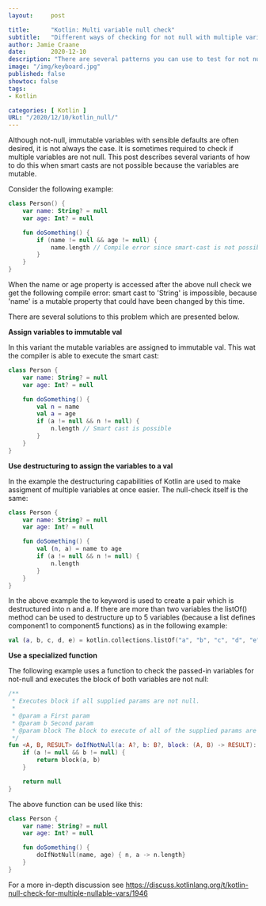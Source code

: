 ```yaml
---
layout:     post

title:      "Kotlin: Multi variable null check"
subtitle:   "Different ways of checking for not null with multiple variables"
author: Jamie Craane
date:       2020-12-10
description: "There are several patterns you can use to test for not null on multiple variables. This post describes different methods of null checking multiple variables in Kotlin."
image: "/img/keyboard.jpg"
published: false
showtoc: false
tags:
- Kotlin

categories: [ Kotlin ]
URL: "/2020/12/10/kotlin_null/"
---
```

Although not-null, immutable variables with sensible defaults are often desired, it is not always the case. It is sometimes required to check if multiple variables are not null. This post describes several variants of how to do this when smart casts are not possible because the variables are mutable.

Consider the following example:
```kotlin
class Person() {
    var name: String? = null
    var age: Int? = null

    fun doSomething() {
        if (name != null && age != null) {
            name.length // Compile error since smart-cast is not possible
        }
    }
}
```
When the name or age property is accessed after the above null check we get the following compile error: smart cast to 'String' is impossible, because 'name' is a mutable property that could have been changed by this time.

There are several solutions to this problem which are presented below.

**Assign variables to immutable val**

In this variant the mutable variables are assigned to immutable val. This wat the compiler is able to execute the smart cast:
```kotlin
class Person {
    var name: String? = null
    var age: Int? = null

    fun doSomething() {
        val n = name
        val a = age
        if (a != null && n != null) {
            n.length // Smart cast is possible
        }
    }
}
```
**Use destructuring to assign the variables to a val**

In the example the destructuring capabilities of Kotlin are used to make assigment of multiple variables at once easier. The null-check itself is the same:
```kotlin
class Person {
    var name: String? = null
    var age: Int? = null

    fun doSomething() {
        val (n, a) = name to age
        if (a != null && n != null) {
            n.length
        }
    }
}
```
In the above example the to keyword is used to create a pair which is destructured into n and a. If there are more than two variables the listOf() method can be used to destructure up to 5 variables (because a list defines component1 to component5 functions) as in the following example:
```kotlin
val (a, b, c, d, e) = kotlin.collections.listOf("a", "b", "c", "d", "e")
```
**Use a specialized function**

The following example uses a function to check the passed-in variables for not-null and executes the block of both variables are not null:
```kotlin
/**
 * Executes block if all supplied params are not null.
 *
 * @param a First param
 * @param b Second param
 * @param block The block to execute of all of the supplied params are not null.
 */
fun <A, B, RESULT> doIfNotNull(a: A?, b: B?, block: (A, B) -> RESULT): RESULT? {
    if (a != null && b != null) {
        return block(a, b)
    }

    return null
}
```
The above function can be used like this:
```kotlin
class Person {
    var name: String? = null
    var age: Int? = null

    fun doSomething() {
        doIfNotNull(name, age) { n, a -> n.length}
    }
}
```

For a more in-depth discussion see https://discuss.kotlinlang.org/t/kotlin-null-check-for-multiple-nullable-vars/1946
